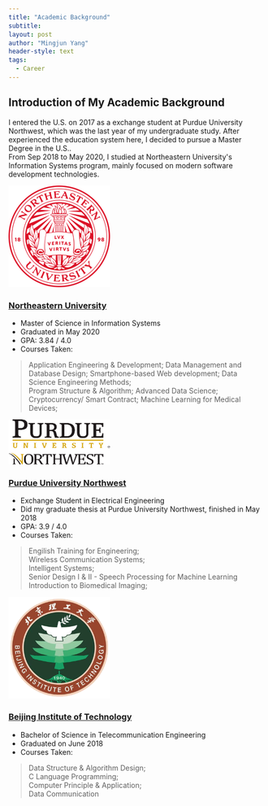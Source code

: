 ```yaml
---
title: "Academic Background"
subtitle:
layout: post
author: "Mingjun Yang"
header-style: text
tags:
  - Career
---
```


## Introduction of My Academic Background

I entered the U.S. on 2017 as a exchange student at Purdue University Northwest, which was the last year of my undergraduate study. After experienced the education system here, I decided to pursue a Master Degree in the U.S..<br> From Sep 2018 to May 2020, I studied at Northeastern University's Information Systems program, mainly focused on modern software development technologies.

![Northeastern University](/img/neu.png)
### [Northeastern University](https://www.northeastern.edu/graduate/program/master-of-science-in-information-systems-silicon-valley-17042/)

- Master of Science in Information Systems
- Graduated in May 2020
- GPA: 3.84 / 4.0
- Courses Taken:
> Application Engineering & Development; Data Management and Database Design;
> Smartphone-based Web development; Data Science Engineering Methods; <br>
> Program Structure & Algorithm; Advanced Data Science; <br>
> Cryptocurrency/ Smart Contract; Machine Learning for Medical Devices;

![Purdue University](/img/purdue.png)
### [Purdue University Northwest](https://www.pnw.edu/)
- Exchange Student in Electrical Engineering
- Did my graduate thesis at Purdue University Northwest, finished in May 2018
- GPA: 3.9 / 4.0
- Courses Taken:
> Engilish Training for Engineering; <br>
> Wireless Communication Systems; <br>
> Intelligent Systems; <br> Senior Design I & II - Speech Processing for Machine Learning<br>
> Introduction to Biomedical Imaging;

![Beijing Institute of Technology](/img/bit.png)
### [Beijing Institute of Technology](http://english.bit.edu.cn/)
- Bachelor of Science in Telecommunication Engineering
- Graduated on June 2018
- Courses Taken:
> Data Structure & Algorithm Design; <br>
> C Language Programming; <br>
> Computer Principle & Application; <br>
> Data Communication<br>
